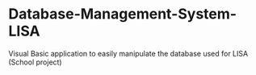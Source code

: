 # Database-Management-System-LISA
Visual Basic application to easily manipulate the database used for LISA (School project)
